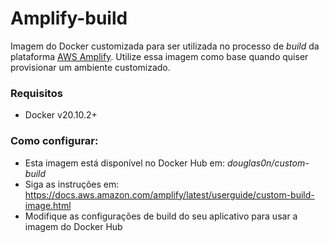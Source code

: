 # Amplify-build

Imagem do Docker customizada para ser utilizada no processo de *build* da plataforma [AWS Amplify](https://aws.amazon.com/pt/amplify/). Utilize essa imagem como base quando quiser provisionar um ambiente customizado.

### Requisitos
* Docker v20.10.2+

### Como configurar:

   - Esta imagem está disponível no Docker Hub em: *douglas0n/custom-build*
   - Siga as instruções em: https://docs.aws.amazon.com/amplify/latest/userguide/custom-build-image.html
  - Modifique as configurações de build do seu aplicativo para usar a imagem do Docker Hub 

